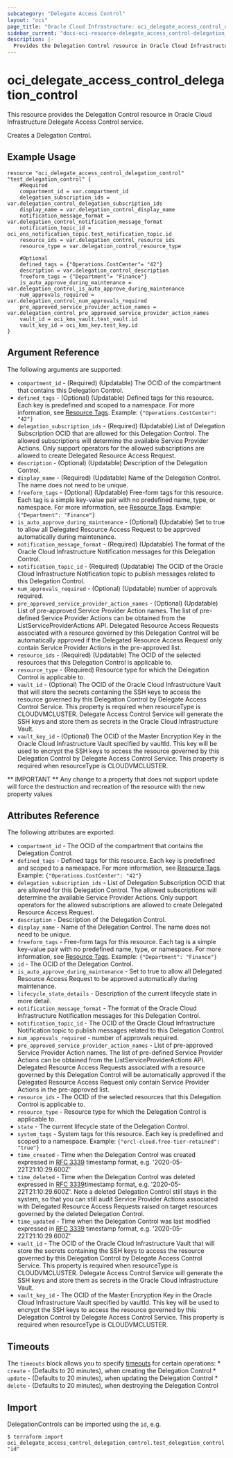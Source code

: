 ```yaml
---
subcategory: "Delegate Access Control"
layout: "oci"
page_title: "Oracle Cloud Infrastructure: oci_delegate_access_control_delegation_control"
sidebar_current: "docs-oci-resource-delegate_access_control-delegation_control"
description: |-
  Provides the Delegation Control resource in Oracle Cloud Infrastructure Delegate Access Control service
---
```


# oci_delegate_access_control_delegation_control
This resource provides the Delegation Control resource in Oracle Cloud Infrastructure Delegate Access Control service.

Creates a Delegation Control.


## Example Usage

```hcl
resource "oci_delegate_access_control_delegation_control" "test_delegation_control" {
	#Required
	compartment_id = var.compartment_id
	delegation_subscription_ids = var.delegation_control_delegation_subscription_ids
	display_name = var.delegation_control_display_name
	notification_message_format = var.delegation_control_notification_message_format
	notification_topic_id = oci_ons_notification_topic.test_notification_topic.id
	resource_ids = var.delegation_control_resource_ids
	resource_type = var.delegation_control_resource_type

	#Optional
	defined_tags = {"Operations.CostCenter"= "42"}
	description = var.delegation_control_description
	freeform_tags = {"Department"= "Finance"}
	is_auto_approve_during_maintenance = var.delegation_control_is_auto_approve_during_maintenance
	num_approvals_required = var.delegation_control_num_approvals_required
	pre_approved_service_provider_action_names = var.delegation_control_pre_approved_service_provider_action_names
	vault_id = oci_kms_vault.test_vault.id
	vault_key_id = oci_kms_key.test_key.id
}
```

## Argument Reference

The following arguments are supported:

* `compartment_id` - (Required) (Updatable) The OCID of the compartment that contains this Delegation Control.
* `defined_tags` - (Optional) (Updatable) Defined tags for this resource. Each key is predefined and scoped to a namespace. For more information, see [Resource Tags](https://docs.cloud.oracle.com/iaas/Content/General/Concepts/resourcetags.htm).  Example: `{"Operations.CostCenter": "42"}` 
* `delegation_subscription_ids` - (Required) (Updatable) List of Delegation Subscription OCID that are allowed for this Delegation Control. The allowed subscriptions will determine the available Service Provider Actions. Only support operators for the allowed subscriptions are allowed to create Delegated Resource Access Request.
* `description` - (Optional) (Updatable) Description of the Delegation Control.
* `display_name` - (Required) (Updatable) Name of the Delegation Control. The name does not need to be unique.
* `freeform_tags` - (Optional) (Updatable) Free-form tags for this resource. Each tag is a simple key-value pair with no predefined name, type, or namespace. For more information, see [Resource Tags](https://docs.cloud.oracle.com/iaas/Content/General/Concepts/resourcetags.htm).  Example: `{"Department": "Finance"}` 
* `is_auto_approve_during_maintenance` - (Optional) (Updatable) Set to true to allow all Delegated Resource Access Request to be approved automatically during maintenance.
* `notification_message_format` - (Required) (Updatable) The format of the Oracle Cloud Infrastructure Notification messages for this Delegation Control.
* `notification_topic_id` - (Required) (Updatable) The OCID of the Oracle Cloud Infrastructure Notification topic to publish messages related to this Delegation Control.
* `num_approvals_required` - (Optional) (Updatable) number of approvals required.
* `pre_approved_service_provider_action_names` - (Optional) (Updatable) List of pre-approved Service Provider Action names. The list of pre-defined Service Provider Actions can be obtained from the ListServiceProviderActions API. Delegated Resource Access Requests associated with a resource governed by this Delegation Control will be automatically approved if the Delegated Resource Access Request only contain Service Provider Actions in the pre-approved list. 
* `resource_ids` - (Required) (Updatable) The OCID of the selected resources that this Delegation Control is applicable to.
* `resource_type` - (Required) Resource type for which the Delegation Control is applicable to.
* `vault_id` - (Optional) The OCID of the Oracle Cloud Infrastructure Vault that will store the secrets containing the SSH keys to access the resource governed by this Delegation Control by Delegate Access Control Service. This property is required when resourceType is CLOUDVMCLUSTER. Delegate Access Control Service will generate the SSH keys and store them as secrets in the Oracle Cloud Infrastructure Vault.
* `vault_key_id` - (Optional) The OCID of the Master Encryption Key in the Oracle Cloud Infrastructure Vault specified by vaultId. This key will be used to encrypt the SSH keys to access the resource governed by this Delegation Control by Delegate Access Control Service. This property is required when resourceType is CLOUDVMCLUSTER.


** IMPORTANT **
Any change to a property that does not support update will force the destruction and recreation of the resource with the new property values

## Attributes Reference

The following attributes are exported:

* `compartment_id` - The OCID of the compartment that contains the Delegation Control.
* `defined_tags` - Defined tags for this resource. Each key is predefined and scoped to a namespace. For more information, see [Resource Tags](https://docs.cloud.oracle.com/iaas/Content/General/Concepts/resourcetags.htm).  Example: `{"Operations.CostCenter": "42"}` 
* `delegation_subscription_ids` - List of Delegation Subscription OCID that are allowed for this Delegation Control. The allowed subscriptions will determine the available Service Provider Actions. Only support operators for the allowed subscriptions are allowed to create Delegated Resource Access Request.
* `description` - Description of the Delegation Control.
* `display_name` - Name of the Delegation Control. The name does not need to be unique.
* `freeform_tags` - Free-form tags for this resource. Each tag is a simple key-value pair with no predefined name, type, or namespace. For more information, see [Resource Tags](https://docs.cloud.oracle.com/iaas/Content/General/Concepts/resourcetags.htm).  Example: `{"Department": "Finance"}` 
* `id` - The OCID of the Delegation Control.
* `is_auto_approve_during_maintenance` - Set to true to allow all Delegated Resource Access Request to be approved automatically during maintenance.
* `lifecycle_state_details` - Description of the current lifecycle state in more detail.
* `notification_message_format` - The format of the Oracle Cloud Infrastructure Notification messages for this Delegation Control.
* `notification_topic_id` - The OCID of the Oracle Cloud Infrastructure Notification topic to publish messages related to this Delegation Control.
* `num_approvals_required` - number of approvals required.
* `pre_approved_service_provider_action_names` - List of pre-approved Service Provider Action names. The list of pre-defined Service Provider Actions can be obtained from the ListServiceProviderActions API. Delegated Resource Access Requests associated with a resource governed by this Delegation Control will be automatically approved if the Delegated Resource Access Request only contain Service Provider Actions in the pre-approved list. 
* `resource_ids` - The OCID of the selected resources that this Delegation Control is applicable to.
* `resource_type` - Resource type for which the Delegation Control is applicable to.
* `state` - The current lifecycle state of the Delegation Control.
* `system_tags` - System tags for this resource. Each key is predefined and scoped to a namespace.  Example: `{"orcl-cloud.free-tier-retained": "true"}` 
* `time_created` - Time when the Delegation Control was created expressed in [RFC 3339](https://tools.ietf.org/html/rfc3339) timestamp format, e.g. '2020-05-22T21:10:29.600Z' 
* `time_deleted` - Time when the Delegation Control was deleted expressed in [RFC 3339](https://tools.ietf.org/html/rfc3339)timestamp format, e.g. '2020-05-22T21:10:29.600Z'. Note a deleted Delegation Control still stays in the system, so that you can still audit Service Provider Actions associated with Delegated Resource Access Requests raised on target resources governed by the deleted Delegation Control. 
* `time_updated` - Time when the Delegation Control was last modified expressed in [RFC 3339](https://tools.ietf.org/html/rfc3339) timestamp format, e.g. '2020-05-22T21:10:29.600Z' 
* `vault_id` - The OCID of the Oracle Cloud Infrastructure Vault that will store the secrets containing the SSH keys to access the resource governed by this Delegation Control by Delegate Access Control Service. This property is required when resourceType is CLOUDVMCLUSTER. Delegate Access Control Service will generate the SSH keys and store them as secrets in the Oracle Cloud Infrastructure Vault.
* `vault_key_id` - The OCID of the Master Encryption Key in the Oracle Cloud Infrastructure Vault specified by vaultId. This key will be used to encrypt the SSH keys to access the resource governed by this Delegation Control by Delegate Access Control Service. This property is required when resourceType is CLOUDVMCLUSTER.

## Timeouts

The `timeouts` block allows you to specify [timeouts](https://registry.terraform.io/providers/oracle/oci/latest/docs/guides/changing_timeouts) for certain operations:
	* `create` - (Defaults to 20 minutes), when creating the Delegation Control
	* `update` - (Defaults to 20 minutes), when updating the Delegation Control
	* `delete` - (Defaults to 20 minutes), when destroying the Delegation Control


## Import

DelegationControls can be imported using the `id`, e.g.

```
$ terraform import oci_delegate_access_control_delegation_control.test_delegation_control "id"
```


